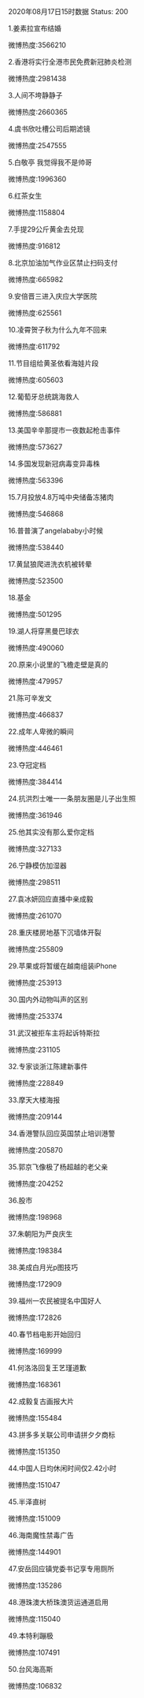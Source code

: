 2020年08月17日15时数据
Status: 200

1.姜素拉宣布结婚

微博热度:3566210

2.香港将实行全港市民免费新冠肺炎检测

微博热度:2981438

3.人间不垮静静子

微博热度:2660365

4.虞书欣吐槽公司后期滤镜

微博热度:2547555

5.白敬亭 我觉得我不是帅哥

微博热度:1996360

6.红茶女生

微博热度:1158804

7.手提29公斤黄金去兑现

微博热度:916812

8.北京加油加气作业区禁止扫码支付

微博热度:665982

9.安倍晋三进入庆应大学医院

微博热度:625561

10.凌霄贺子秋为什么九年不回来

微博热度:611792

11.节目组给黄圣依看海娃片段

微博热度:605603

12.葡萄牙总统跳海救人

微博热度:586881

13.美国辛辛那提市一夜数起枪击事件

微博热度:573627

14.多国发现新冠病毒变异毒株

微博热度:563396

15.7月投放4.8万吨中央储备冻猪肉

微博热度:546868

16.普普演了angelababy小时候

微博热度:538440

17.黄鼠狼爬进洗衣机被转晕

微博热度:523500

18.基金

微博热度:501295

19.湖人将穿黑曼巴球衣

微博热度:490060

20.原来小说里的飞檐走壁是真的

微博热度:479957

21.陈可辛发文

微博热度:466837

22.成年人卑微的瞬间

微博热度:446461

23.夺冠定档

微博热度:384414

24.抗洪烈士唯一一条朋友圈是儿子出生照

微博热度:361946

25.他其实没有那么爱你定档

微博热度:327133

26.宁静模仿加湿器

微博热度:298511

27.袁冰妍回应直播中亲成毅

微博热度:261070

28.重庆楼房地基下沉墙体开裂

微博热度:255809

29.苹果或将暂缓在越南组装iPhone

微博热度:253913

30.国内外动物叫声的区别

微博热度:253374

31.武汉被拒车主将起诉特斯拉

微博热度:231105

32.专家谈浙江陈建新事件

微博热度:228849

33.摩天大楼海报

微博热度:209144

34.香港警队回应英国禁止培训港警

微博热度:205870

35.郭京飞像极了杨超越的老父亲

微博热度:204252

36.股市

微博热度:198968

37.朱朝阳为严良庆生

微博热度:198384

38.美成白月光p图技巧

微博热度:172909

39.福州一农民被提名中国好人

微博热度:172826

40.春节档电影开始回归

微博热度:169999

41.何洛洛回复王艺瑾道歉

微博热度:168361

42.成毅复古画报大片

微博热度:155484

43.拼多多关联公司申请拼夕夕商标

微博热度:151350

44.中国人日均休闲时间仅2.42小时

微博热度:151047

45.半泽直树

微博热度:151009

46.海南魔性禁毒广告

微博热度:144901

47.安岳回应镇党委书记享专用厕所

微博热度:135286

48.港珠澳大桥珠澳货运通道启用

微博热度:115040

49.本特利蹦极

微博热度:107491

50.台风海高斯

微博热度:106832

